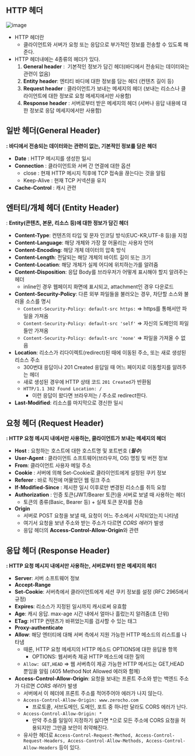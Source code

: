 ## HTTP 헤더

![image](https://user-images.githubusercontent.com/77563814/167558667-23da2b3a-6f18-44f0-b6aa-e6d082aa2895.png)


- HTTP 헤더란
    - 클라이언트와 서버가 요청 또는 응답으로 부가적인 정보를 전송할 수 있도록 해준다.
- HTTP 헤더내에는 4종류의 헤더가 있다.
    1. **General header** :  기본적인 정보가 담긴 헤더(바디에서 전송되는 데이터와는 관련이 없음)
    2. **Entity header**: 엔티티 바디에 대한 정보를 담는 헤더 (컨텐츠 길이 등)
    3. **Request header** : 클라이언트가 보내는 메세지의 헤더 (보내는 리소스나 클라이언트에 대한 정보로 요청 메세지에서만 사용함)
    4. **Response header** : 서버로부터 받은 메세지의 헤더 (서버나 응답 내용에 대한 정보로 응답 메세지에서만 사용함)

## 일반 헤더(General Header)

**: 바디에서 전송되는 데이터와는 관련이 없는, 기본적인 정보를 담은 헤더**

- **Date** : HTTP 메시지를 생성한 일시
- **Connection** : 클라이언트와 서버 간 연결에 대한 옵션
    - close : 현재 HTTP 메시지 직후에 TCP 접속을 끊는다는 것을 알림
    - Keep-Alive : 현재 TCP 커넥션을 유지
- **Cache-Control** : 캐시 관련

## 엔터티/개체 헤더 (Entity Header)

: **Entity(콘텐츠, 본문, 리소스 등)에 대한 정보가 담긴 헤더**

- **Content-Type**: 컨텐츠의 타입 및 문자 인코딩 방식(EUC-KR,UTF-8 등)을 지정
- **Content-Language**: 해당 개체와 가장 잘 어울리는 사용자 언어
- **Content-Encoding**: 해당 개체 데이터의 압축 방식
- **Content-Length**: 전달되는 해당 개체의 바이트 길이 또는 크기
- **Content-Location**: 해당 개체가 실제 어디에 위치하는가를 알려줌
- **Content-Disposition**: 응답 Body를 브라우저가 어떻게 표시해야 할지 알려주는 헤더
    - inline인 경우 웹페이지 화면에 표시되고, attachment인 경우 다운로드
- **Content-Security-Policy**: 다른 외부 파일들을 불러오는 경우, 차단할 소스와 불러올 소스를 명시
    - `Content-Security-Policy: default-src https:` => https를 통해서만 파일을 가져옴
    - `Content-Security-Policy: default-src 'self'` => 자신의 도메인의 파일들만 가져옴
    - `Content-Security-Policy: default-src 'none'` => 파일을 가져올 수 없음
- **Location**: 리소스가 리다이렉트(redirect)된 때에 이동된 주소, 또는 새로 생성된 리소스 주소
    - 300번대 응답이나 201 Created 응답일 때 어느 페이지로 이동할지를 알려주는 헤더
    - 새로 생성된 경우에 HTTP 상태 코드 `201 Created`가 반환됨
    - `HTTP/1.1 302 Found Location: /`
        - 이런 응답이 왔다면 브라우저는 / 주소로 redirect한다.
- **Last-Modified**: 리소스를 마지막으로 갱신한 일시

## 요청 헤더 (Request Header)

**: HTTP 요청 메시지 내에서만 사용하는, 클라이언트가 보내는 메세지의 헤더**

- **Host** : 요청하는 호스트에 대한 호스트명 및 포트번호 (***필수***)
- **User-Agent** : 클라이언트 소프트웨어(브라우저, OS) 명칭 및 버전 정보
- **From**: 클라이언트 사용자 메일 주소
- **Cookie** : 서버에 의해 Set-Cookie로 클라이언트에게 설정된 쿠키 정보
- **Referer** : 바로 직전에 머물었던 웹 링크 주소
- **If-Modified-Since** : 제시한 일시 이후로만 변경된 리소스를 취득 요청
- **Authorization** : 인증 토큰(JWT/Bearer 토큰)을 서버로 보낼 때 사용하는 헤더
    - 토큰의 종류(Basic, Bearer 등) + 실제 토큰 문자를 전송
- **Origin**
    - 서버로 POST 요청을 보낼 때, 요청이 어느 주소에서 시작되었는지 나타냄
    - 여기서 요청을 보낸 주소와 받는 주소가 다르면 *CORS 에러*가 발생
    - 응답 헤더의 **Access-Control-Allow-Origin**와 관련

## 응답 헤더 (Response Header)

**: HTTP 요청 메시지 내에서만 사용하는, 서버로부터 받은 메세지의 헤더**

- **Server**: 서버 소프트웨어 정보
- **Accept-Range**
- **Set-Cookie**: 서버측에서 클라이언트에게 세션 쿠키 정보를 설정 (RFC 2965에서 규정)
- **Expires**: 리소스가 지정된 일시까지 캐시로써 유효함
- **Age**: 캐시 응답. max-age 시간 내에서 얼마나 흘렀는지 알려줌(초 단위)
- **ETag**: HTTP 컨텐츠가 바뀌었는지를 검사할 수 있는 태그
- **Proxy-authenticate**
- **Allow**: 해당 엔터티에 대해 서버 측에서 지원 가능한 HTTP 메소드의 리스트를 나타냄
    - 때론, HTTP 요청 메세지의 HTTP 메소드 OPTIONS에 대한 응답용 항목
        - OPTIONS: 웹서버측 제공 HTTP 메소드에 대한 질의
    - `Allow: GET,HEAD` => 웹 서버측이 제공 가능한 HTTP 메서드는 GET,HEAD 뿐임을 알림 (405 Method Not Allowed 에러와 함께)
- **Access-Control-Allow-Origin**: 요청을 보내는 프론트 주소와 받는 백엔드 주소가 다르면 *CORS 에러*가 발생
    - 서버에서 이 헤더에 프론트 주소를 적어주어야 에러가 나지 않는다.
    - `Access-Control-Allow-Origin: www.zerocho.com`
        - 프로토콜, 서브도메인, 도메인, 포트 중 하나만 달라도 CORS 에러가 난다.
    - `Access-Control-Allow-Origin: *`
        - 만약 주소를 일일이 지정하기 싫다면 *으로 모든 주소에 CORS 요청을 허용되지만 그만큼 보안이 취약해진다.
    - 유사한 헤더로 `Access-Control-Request-Method, Access-Control-Request-Headers, Access-Control-Allow-Methods, Access-Control-Allow-Headers` 등이 있다.
